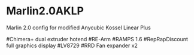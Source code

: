 # Marlin2.0AKLP
Marlin 2.0 config for modified Anycubic Kossel Linear Plus

#Chimera+ dual extruder hotend
#RE-Arm
#RAMPS 1.6
#RepRapDiscount full graphics display
#LV8729
#RRD Fan expander x2

